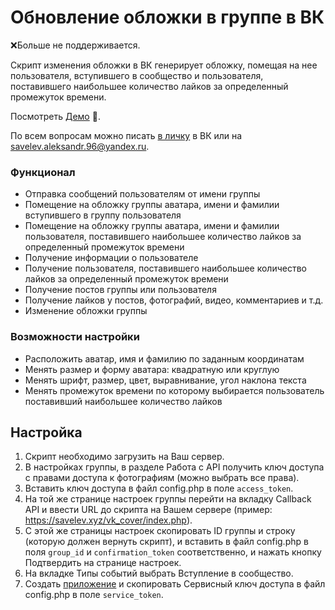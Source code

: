 # Обновление обложки в группе в ВК

❌Больше не поддерживается.

Скрипт изменения обложки в ВК генерирует обложку, помещая на нее пользователя, вступившего в сообщество и пользователя, поставившего наибольшее количество лайков за определенный промежуток времени.

Посмотреть [Демо](https://vk.com/vkgroupcover) :eyes:.

По всем вопросам можно писать [в личку](https://vk.com/im?sel=92682082) в ВК или на <savelev.aleksandr.96@yandex.ru>.

### Функционал
- Отправка сообщений пользователям от имени группы
- Помещение на обложку группы аватара, имени и фамилии вступившего в группу пользователя
- Помещение на обложку группы аватара, имени и фамилии пользователя, поставившего наибольшее количество лайков за определенный промежуток времени
- Получение информации о пользователе
- Получение пользователя, поставившего наибольшее количество лайков за определенный промежуток времени
- Получение постов группы или пользователя
- Получение лайков у постов, фотографий, видео, комментариев и т.д.
- Изменение обложки группы

### Возможности настройки
- Расположить аватар, имя и фамилию по заданным координатам
- Менять размер и форму аватара: квадратную или круглую
- Менять шрифт, размер, цвет, выравнивание, угол наклона текста
- Менять промежуток времени по которому выбирается пользователь поставивший наибольшее количество лайков

## Настройка
1. Скрипт необходимо загрузить на Ваш сервер.
2. В настройках группы, в разделе Работа с API получить ключ доступа с правами доступа к фотографиям (можно выбрать все права).
3. Вставить ключ доступа в файл config.php в поле `access_token`.
4. На той же странице настроек группы перейти на вкладку Callback API и ввести URL до скрипта на Вашем сервере (пример: https://savelev.xyz/vk_cover/index.php).
5. С этой же страницы настроек скопировать ID группы и строку (которую должен вернуть скрипт), и вставить в файл config.php в поля `group_id` и `confirmation_token` соответственно, и нажать кнопку Подтвердить на странице настроек.
6. На вкладке Типы событий выбрать Вступление в сообщество.
7. Создать [приложение](https://vk.com/apps?act=manage) и скопировать Сервисный ключ доступа в файл config.php в поле `service_token`.
